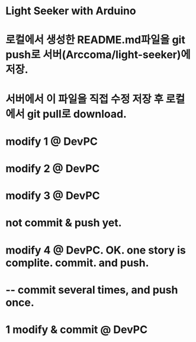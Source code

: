  # Light Seeker with Arduino
# 로컬에서 생성한 README.md파일을 git push로 서버(Arccoma/light-seeker)에 저장.
# 서버에서 이 파일을 직접 수정 저장 후 로컬에서 git pull로 download.

# modify 1 @ DevPC
# modify 2 @ DevPC
# modify 3 @ DevPC
# not commit & push yet.
# modify 4 @ DevPC. OK. one story is complite. commit. and push.

# -- commit several times, and push once.
# 1 modify & commit @ DevPC